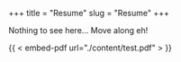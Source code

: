 +++
title = "Resume"
slug = "Resume"
+++

Nothing to see here... Move along eh!

{{ < embed-pdf url="./content/test.pdf" > }}


